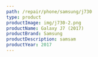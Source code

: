 ```yaml
---
path: /repair/phone/samsung/j730
type: product
productImage: img/j730-2.png
productName: Galaxy J7 (2017)
productBrand: Samsung
productDescription: samsam
productYear: 2017
---
```

